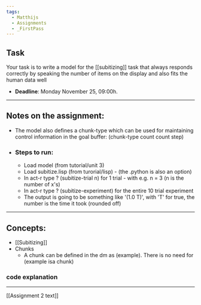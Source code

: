 ```yaml
---
tags:
  - Matthijs
  - Assignments
  - _FirstPass
---
```

## Task
Your task is to write a model for the [[subitizing]] task that always responds correctly by speaking the number of items on the display and also fits the human data well
- **Deadline**: Monday November 25, 09:00h. 
---
## Notes on the assignment:
- The model also defines a chunk-type which can be used for maintaining control information in the goal buffer: (chunk-type count count step)

- ### Steps to run:
	- Load model (from tutorial/unit 3)
	- Load subitize.lisp (from turorial/lisp) - (the .python is also an option)
	- In act-r type ? (subitize-trial n) for 1 trial - with e.g. n = 3 (n is the number of x's)
	- In act-r type ? (subitize-experiment) for the entire 10 trial experiment
	- The output is going to be something like '(1.0   T)', with 'T' for true, the number is the time it took (rounded off) 

---
## Concepts:
- [[Subitizing]]
- Chunks
	- A chunk can be defined in the dm as (example). There is no need for (example isa chunk)

### code explanation



---
[[Assignment 2 text]]